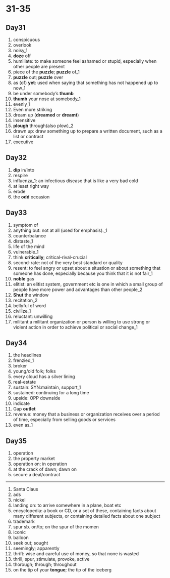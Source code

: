 # 31-35

## Day31

1. conspicuous
2. overlook
3. noisy_1
4. **doze** off
5. humiliate: to make someone feel ashamed or stupid, especially when other people are present
6. piece of the **puzzle**; **puzzle** of_1
7. **puzzle** out; **puzzle** over
8. as (of) **yet**: used when saying that something has not happened up to now_1
9. be under somebody’s **thumb**
10. **thumb** your nose at somebody_1
11. evenly_1
12. Even more striking
13. dream up (**dreamed** or **dreamt**)
14. insensitive
15. **plough** through(also plow)_2
16. drawn up: draw something up to prepare a written document, such as a list or contract
17. executive

## Day32

1. **dip** in/into
2. respire
3. influenza_1: an infectious disease that is like a very bad cold
4. at least right way
5. erode
6. the **odd** occasion

## Day33

1. symptom of
2. anything but: not at all (used for emphasis)._1
3. counterbalance
4. distaste_1
5. life of the mind
6. vulnerable_1
7. think **critically**; critical-rival-crucial
8. second-rate: not of the very best standard or quality
9. resent: to feel angry or upset about a situation or about something that someone has done, especially because you think that it is not fair_1
10. **noble** gas
11. elitist: an elitist system, government etc is one in which a small group of people have more power and advantages than other people_2
12. **Shut** the window
13. recitation_2
14. bellyful of word
15. civilize_1
16. reluctant: unwilling
17. militant:a militant organization or person is willing to use strong or violent action in order to achieve political or social change_1

## Day34

1. the headlines
2. frenzied_1
3. broker
4. young/old folk; folks
5. every cloud has a silver lining
6. real-estate
7. sustain: SYN:maintain, support_1
8. sustained: continuing for a long time
9. upside: OPP downside
10. indicate
11. Gap **outlet**
12. revenue: money that a business or organization receives over a period of time, especially from selling goods or services
13. even as_1

## Day35

1. operation
2. the property market
3. operation on; in operation
4. at the crack of dawn; dawn on
5. secure a deal/contract

---

1. Santa Claus
2. ads
3. nickel
4. landing on: to arrive somewhere in a plane, boat etc
5. encyclopedia: a book or CD, or a set of these, containing facts about many different subjects, or containing detailed facts about one subject
6. trademark
7. spur sb. on/to; on the spur of the momen
8. iconic
9. balloon
10. seek out; sought
11. seemingly; apparently
12. thrift: wise and careful use of money, so that none is wasted
13. thrill, spur, stimulate, provoke, active
14. thorough; through; throughout
15. on the tip of your **tongue**;  the tip of the iceberg
